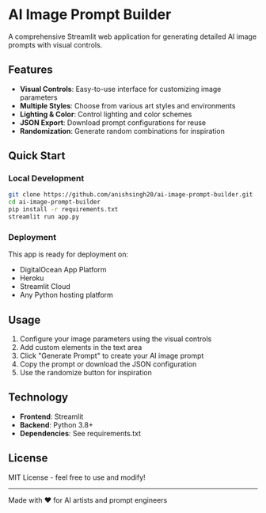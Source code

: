 # AI Image Prompt Builder

A comprehensive Streamlit web application for generating detailed AI image prompts with visual controls.

## Features

- **Visual Controls**: Easy-to-use interface for customizing image parameters
- **Multiple Styles**: Choose from various art styles and environments
- **Lighting & Color**: Control lighting and color schemes
- **JSON Export**: Download prompt configurations for reuse
- **Randomization**: Generate random combinations for inspiration

## Quick Start

### Local Development

```bash
git clone https://github.com/anishsingh20/ai-image-prompt-builder.git
cd ai-image-prompt-builder
pip install -r requirements.txt
streamlit run app.py
```

### Deployment

This app is ready for deployment on:
- DigitalOcean App Platform
- Heroku
- Streamlit Cloud
- Any Python hosting platform

## Usage

1. Configure your image parameters using the visual controls
2. Add custom elements in the text area
3. Click "Generate Prompt" to create your AI image prompt
4. Copy the prompt or download the JSON configuration
5. Use the randomize button for inspiration

## Technology

- **Frontend**: Streamlit
- **Backend**: Python 3.8+
- **Dependencies**: See requirements.txt

## License

MIT License - feel free to use and modify!

---

Made with ❤️ for AI artists and prompt engineers